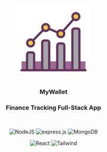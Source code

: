 
<div align="center">
  
 <a href="celso-mywallet.netlify.app/" target="_blank">
    <img src="https://github.com/celso-patiri/13-MyWallet/blob/main/frontend/public/mywallet.png" alt="Logo" width="200"/>
  </a>
  
  <h3 align="center">
   MyWallet
  </h3>
  <h3 align="center">
    Finance Tracking Full-Stack App
  </h3>
    <br />
</div>


<div align="center">
  
 
  
  ![NodeJS](https://img.shields.io/badge/Node.js-43853D?style=for-the-badge&logo=node.js&logoColor=white)
![express.js](https://img.shields.io/badge/Express.js-404D59?style=for-the-badge)
  ![MongoDB](https://img.shields.io/badge/MongoDB-4EA94B?style=for-the-badge&logo=mongodb&logoColor=white)

  ![React](https://img.shields.io/badge/React-20232A?style=for-the-badge&logo=react&logoColor=61DAFB)
  ![Tailwind](https://img.shields.io/badge/Tailwind_CSS-38B2AC?style=for-the-badge&logo=tailwind-css&logoColor=white)

  
  
 </div>
